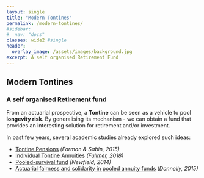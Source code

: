 ```yaml
---
layout: single
title: "Modern Tontines"
permalink: /modern-tontines/
#sidebar:
#  nav: "docs"
classes: wide2 #single
header:
  overlay_image: /assets/images/background.jpg
excerpt: A self organised Retirement Fund
---
```


## Modern Tontines
### A self organised Retirement fund

From an actuarial prospective, a **Tontine** can be seen as a vehicle to pool **longevity risk**.
By generalising its mechanism - we can obtain a fund that provides an interesting solution for retirement and/or investment.

In past few years, several academic studies already explored such ideas:
* [Tontine Pensions](https://scholarship.law.upenn.edu/penn_law_review/vol163/iss3/3/) *(Forman & Sabin, 2015)*
* [Individual Tontine Annuities](https://ssrn.com/abstract=3217551) *(Fullmer, 2018)*
* [Pooled-survival fund](https://www.actuaries.asn.au/Library/Events/FSF/2014/NewfieldPostRetirementPaper140505.pdf) *(Newfield, 2014)*
* [Actuarial fairness and solidarity in pooled annuity funds](https://arxiv.org/abs/1311.5120) *(Donnelly, 2015)*
